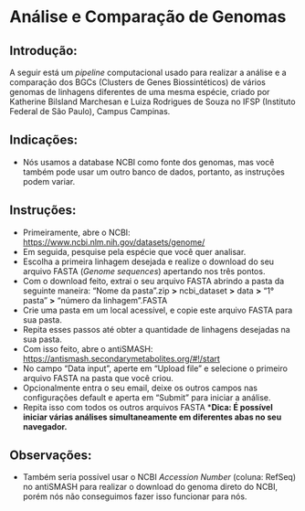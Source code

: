 # Análise e Comparação de Genomas
## Introdução:

A seguir está um _pipeline_ computacional usado para realizar a análise e a comparação dos BGCs (Clusters de Genes Biossintéticos) de vários genomas de linhagens diferentes de uma mesma espécie, criado por Katherine Bilsland Marchesan e Luiza Rodrigues de Souza no IFSP (Instituto Federal de São Paulo), Campus Campinas.

## Indicações:
- Nós usamos a database NCBI como fonte dos genomas, mas você também pode usar um outro banco de dados, portanto, as instruções podem variar.

## Instruções:
- Primeiramente, abre o NCBI: https://www.ncbi.nlm.nih.gov/datasets/genome/
- Em seguida, pesquise pela espécie que você quer analisar.
- Escolha a primeira linhagem desejada e realize o download do seu arquivo FASTA (_Genome sequences_) apertando nos três pontos.
- Com o download feito, extrai o seu arquivo FASTA abrindo a pasta da seguinte maneira:
“Nome da pasta”.zip **>** ncbi_dataset **>** data **>** “1° pasta” **>** “número da linhagem”.FASTA
- Crie uma pasta em um local acessível, e copie este arquivo FASTA para sua pasta.
- Repita esses passos até obter a quantidade de linhagens desejadas na sua pasta.
- Com isso feito, abre o antiSMASH: https://antismash.secondarymetabolites.org/#!/start
- No campo “Data input”, aperte em “Upload file” e selecione o primeiro arquivo FASTA na pasta que você criou.
- Opcionalmente entra o seu email, deixe os outros campos nas configurações default e aperta em “Submit” para iniciar a análise.
- Repita isso com todos os outros arquivos FASTA
***Dica: É possível iniciar várias análises simultaneamente em diferentes abas no seu navegador.**

## Observações:
- Também seria possível usar o NCBI _Accession Number_ (coluna: RefSeq) no antiSMASH  para realizar o download do genoma direto do NCBI, porém nós não conseguimos fazer isso funcionar para nós.
